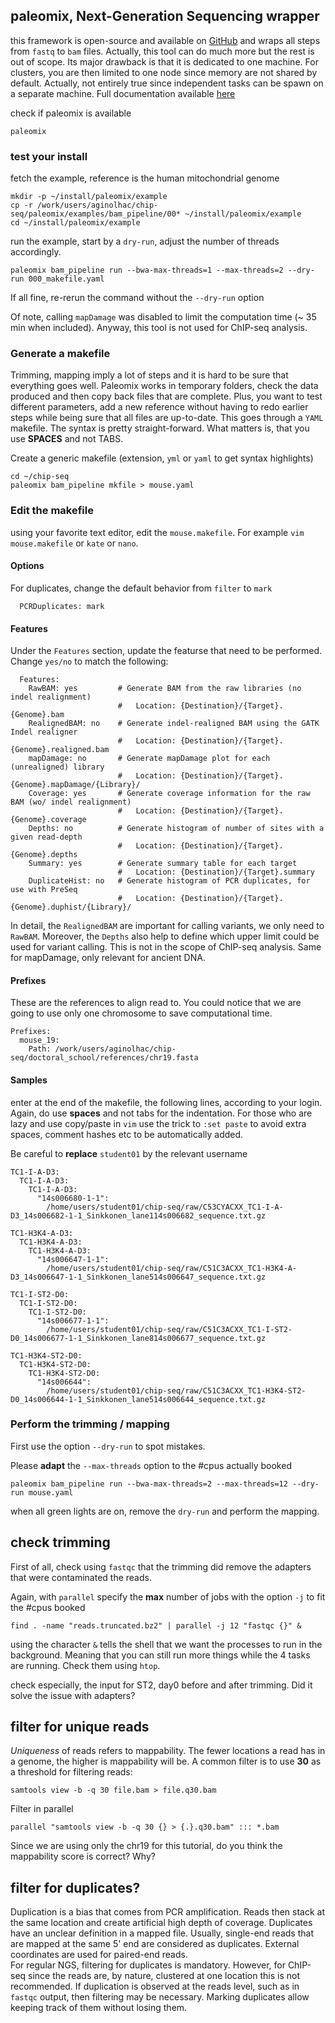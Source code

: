 ## paleomix, Next-Generation Sequencing wrapper

this framework is open-source and available on [GitHub](https://github.com/MikkelSchubert/paleomix) and 
wraps all steps from `fastq` to `bam` files. 
Actually, this tool can do much more but the rest is out of scope. 
Its major drawback is that it is dedicated to one machine. For clusters, you are then limited to one node since memory are not shared by default.
Actually, not entirely true since independent tasks can be spawn on a separate machine.
Full documentation available [here](http://paleomix.readthedocs.io/en/latest/)


check if paleomix is available
```
paleomix
```

### test your install

fetch the example, reference is the human mitochondrial genome
```
mkdir -p ~/install/paleomix/example
cp -r /work/users/aginolhac/chip-seq/paleomix/examples/bam_pipeline/00* ~/install/paleomix/example
cd ~/install/paleomix/example
```
run the example, start by a `dry-run`, adjust the number of threads accordingly.
```
paleomix bam_pipeline run --bwa-max-threads=1 --max-threads=2 --dry-run 000_makefile.yaml
```

If all fine, re-rerun the command without the `--dry-run` option

Of note, calling `mapDamage` was disabled to limit the computation time (~ 35 min when included).
Anyway, this tool is not used for ChIP-seq analysis.

### Generate a makefile

Trimming, mapping imply a lot of steps and it is hard to be sure that everything goes well. 
Paleomix works in temporary folders, check the data produced and then copy back files that are complete. 
Plus, you want to test different parameters, add a new reference without having to redo earlier steps while being sure that all files are up-to-date. 
This goes through a `YAML` makefile. The syntax is pretty straight-forward.
What matters is, that you use **SPACES** and not TABS.

Create a generic makefile (extension, `yml` or `yaml` to get syntax highlights)
```
cd ~/chip-seq
paleomix bam_pipeline mkfile > mouse.yaml
```

### Edit the makefile

using your favorite text editor, edit the `mouse.makefile`. For example `vim mouse.makefile` or `kate` or `nano`.

#### Options

For duplicates, change the default behavior from `filter` to `mark`  
```
  PCRDuplicates: mark
```

#### Features

Under the `Features` section, update the featurse that need to be performed.
Change `yes/no` to match the following:

```
  Features:
    RawBAM: yes         # Generate BAM from the raw libraries (no indel realignment)
                        #   Location: {Destination}/{Target}.{Genome}.bam
    RealignedBAM: no    # Generate indel-realigned BAM using the GATK Indel realigner
                        #   Location: {Destination}/{Target}.{Genome}.realigned.bam
    mapDamage: no       # Generate mapDamage plot for each (unrealigned) library
                        #   Location: {Destination}/{Target}.{Genome}.mapDamage/{Library}/
    Coverage: yes       # Generate coverage information for the raw BAM (wo/ indel realignment)
                        #   Location: {Destination}/{Target}.{Genome}.coverage
    Depths: no          # Generate histogram of number of sites with a given read-depth
                        #   Location: {Destination}/{Target}.{Genome}.depths
    Summary: yes        # Generate summary table for each target
                        #   Location: {Destination}/{Target}.summary
    DuplicateHist: no   # Generate histogram of PCR duplicates, for use with PreSeq
                        #   Location: {Destination}/{Target}.{Genome}.duphist/{Library}/
```

In detail, the `RealignedBAM` are important for calling variants, we only need to `RawBAM`.
Moreover, the `Depths` also help to define which upper limit could be used for variant calling.
This is not in the scope of ChIP-seq analysis. Same for mapDamage, only relevant for ancient DNA.

#### Prefixes

These are the references to align read to. You could notice that we are going to use only one chromosome
to save computational time.

```
Prefixes:
  mouse_19:
    Path: /work/users/aginolhac/chip-seq/doctoral_school/references/chr19.fasta
```


#### Samples

enter at the end of the makefile, the following lines, according to your login.
Again, do use **spaces** and not tabs for the indentation. For those who are lazy and use copy/paste in `vim`
 use the trick to `:set paste` to avoid extra spaces, comment hashes etc to be automatically added.

 Be careful to **replace** `student01` by the relevant username

```
TC1-I-A-D3:
  TC1-I-A-D3:
    TC1-I-A-D3:
      "14s006680-1-1":
        /home/users/student01/chip-seq/raw/C53CYACXX_TC1-I-A-D3_14s006682-1-1_Sinkkonen_lane114s006682_sequence.txt.gz

TC1-H3K4-A-D3:
  TC1-H3K4-A-D3:
    TC1-H3K4-A-D3:
      "14s006647-1-1":
        /home/users/student01/chip-seq/raw/C51C3ACXX_TC1-H3K4-A-D3_14s006647-1-1_Sinkkonen_lane514s006647_sequence.txt.gz

TC1-I-ST2-D0:
  TC1-I-ST2-D0:
    TC1-I-ST2-D0:
      "14s006677-1-1":
        /home/users/student01/chip-seq/raw/C51C3ACXX_TC1-I-ST2-D0_14s006677-1-1_Sinkkonen_lane814s006677_sequence.txt.gz

TC1-H3K4-ST2-D0:
  TC1-H3K4-ST2-D0:
    TC1-H3K4-ST2-D0:
      "14s006644":
        /home/users/student01/chip-seq/raw/C51C3ACXX_TC1-H3K4-ST2-D0_14s006644-1-1_Sinkkonen_lane514s006644_sequence.txt.gz
```

### Perform the trimming / mapping

First use the option `--dry-run` to spot mistakes.

Please **adapt** the `--max-threads` option to the #cpus actually booked

```
paleomix bam_pipeline run --bwa-max-threads=2 --max-threads=12 --dry-run mouse.yaml
```

when all green lights are on, remove the `dry-run` and perform the mapping.

## check trimming

First of all, check using `fastqc` that the trimming did remove the adapters that were contaminated the reads.

Again, with `parallel` specify the **max** number of jobs with the option `-j` to fit the #cpus booked

```
find . -name "reads.truncated.bz2" | parallel -j 12 "fastqc {}" &
```

using the character `&` tells the shell that we want the processes to run in the background. Meaning that you can still run more things while the 4 tasks are running. Check them using `htop`.

check especially, the input for ST2, day0 before and after trimming. Did it solve the issue with adapters?

## filter for unique reads

*Uniqueness* of reads refers to mappability. The fewer locations a read has in a genome, the higher is mappability will be.
A common filter is to use **30** as a threshold for filtering reads:

```
samtools view -b -q 30 file.bam > file.q30.bam
```

Filter in parallel

```
parallel "samtools view -b -q 30 {} > {.}.q30.bam" ::: *.bam
```

Since we are using only the chr19 for this tutorial, do you think the mappability score is correct? Why?

## filter for duplicates?

Duplication is a bias that comes from PCR amplification. Reads then stack at the same location and create artificial high depth of coverage.
Duplicates have an unclear definition in a mapped file. Usually, single-end reads that are mapped
at the same 5' end are considered as duplicates. External coordinates are used for paired-end reads.  
For regular NGS, filtering for duplicates is mandatory. However, for ChIP-seq since the reads are,
by nature, clustered at one location this is not recommended. If duplication is observed at the reads level, 
such as in `fastqc` output, then filtering may be necessary. Marking duplicates allow keeping track of them without losing them.
